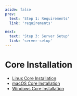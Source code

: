 ```yaml
---
aside: false
prev:
  text: 'Step 1: Requirements'
  link: 'requirements'

next:
  text: 'Step 3: Server Setup'
  link: 'server-setup'
---
```


# Core Installation

- [Linux Core Installation](linux-core-installation)
- [macOS Core Installation](macos-core-installation)
- [Windows Core Installation](windows-core-installation)

<!--@include: ./help.md-->
